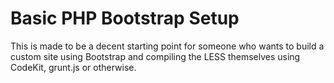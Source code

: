# Basic PHP Bootstrap Setup

This is made to be a decent starting point for someone who wants to build a custom site using Bootstrap and compiling the LESS themselves using CodeKit, grunt.js or otherwise.